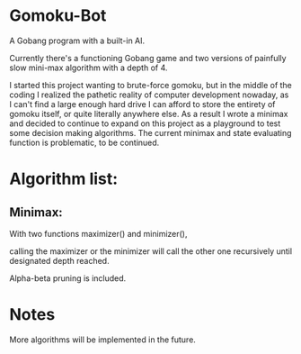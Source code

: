 # Gomoku-Bot
A Gobang program with a built-in AI. 

Currently there's a functioning Gobang game and two versions of painfully slow mini-max algorithm with a depth of 4.

I started this project wanting to brute-force gomoku, but in the middle of the coding I realized the pathetic reality of computer development nowaday, as I can't find a large enough hard drive I can afford to store the entirety of gomoku itself, or quite literally anywhere else. As a result I wrote a minimax and decided to continue to expand on this project as a playground to test some decision making algorithms. The current minimax and state evaluating function is problematic, to be continued.

# Algorithm list:

## Minimax:
With two functions maximizer() and minimizer(),

calling the maximizer or the minimizer will call the other one recursively until designated depth reached.

Alpha-beta pruning is included.

# Notes
More algorithms will be implemented in the future.
